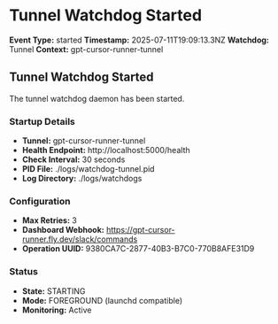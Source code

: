# Tunnel Watchdog Started

**Event Type:** started
**Timestamp:** 2025-07-11T19:09:13.3NZ
**Watchdog:** Tunnel
**Context:** gpt-cursor-runner-tunnel


## Tunnel Watchdog Started

The tunnel watchdog daemon has been started.

### Startup Details
- **Tunnel:** gpt-cursor-runner-tunnel
- **Health Endpoint:** http://localhost:5000/health
- **Check Interval:** 30 seconds
- **PID File:** ./logs/watchdog-tunnel.pid
- **Log Directory:** ./logs/watchdogs

### Configuration
- **Max Retries:** 3
- **Dashboard Webhook:** https://gpt-cursor-runner.fly.dev/slack/commands
- **Operation UUID:** 9380CA7C-2877-40B3-B7C0-770B8AFE31D9

### Status
- **State:** STARTING
- **Mode:** FOREGROUND (launchd compatible)
- **Monitoring:** Active


